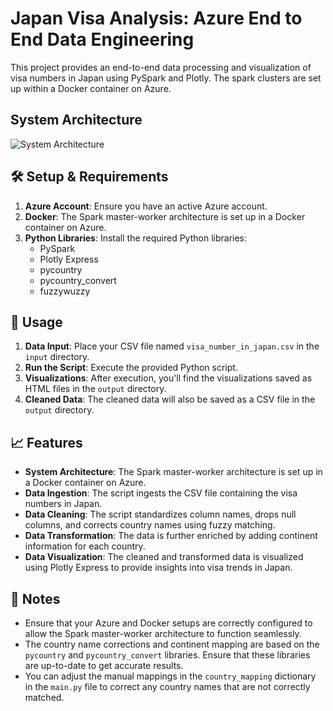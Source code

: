 # Japan Visa Analysis: Azure End to End Data Engineering
This project provides an end-to-end data processing and visualization of visa numbers in Japan using PySpark and Plotly. The spark clusters are set up within a Docker container on Azure.

## System Architecture
![System Architecture](assets/Sparkcluster_architecture.png)

## 🛠 Setup & Requirements
1. **Azure Account**: Ensure you have an active Azure account.
2. **Docker**: The Spark master-worker architecture is set up in a Docker container on Azure.
3. **Python Libraries**: Install the required Python libraries:
   - PySpark
   - Plotly Express
   - pycountry
   - pycountry_convert
   - fuzzywuzzy

## 🚀 Usage
1. **Data Input**: Place your CSV file named `visa_number_in_japan.csv` in the `input` directory.
2. **Run the Script**: Execute the provided Python script.
3. **Visualizations**: After execution, you'll find the visualizations saved as HTML files in the `output` directory.
4. **Cleaned Data**: The cleaned data will also be saved as a CSV file in the `output` directory.

## 📈 Features
- **System Architecture**: The Spark master-worker architecture is set up in a Docker container on Azure.
- **Data Ingestion**: The script ingests the CSV file containing the visa numbers in Japan.
- **Data Cleaning**: The script standardizes column names, drops null columns, and corrects country names using fuzzy matching.
- **Data Transformation**: The data is further enriched by adding continent information for each country.
- **Data Visualization**: The cleaned and transformed data is visualized using Plotly Express to provide insights into visa trends in Japan.

## 📝 Notes
- Ensure that your Azure and Docker setups are correctly configured to allow the Spark master-worker architecture to function seamlessly.
- The country name corrections and continent mapping are based on the `pycountry` and `pycountry_convert` libraries. Ensure that these libraries are up-to-date to get accurate results.
- You can adjust the manual mappings in the `country_mapping` dictionary in the `main.py` file to correct any country names that are not correctly matched.

